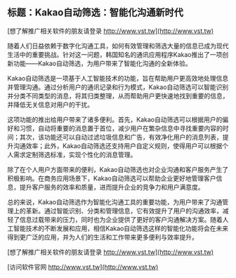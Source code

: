## **标题：Kakao自动筛选：智能化沟通新时代**

[想了解推广相关软件的朋友请登录 http://www.vst.tw](http://www.vst.tw)

随着人们日益依赖于数字化沟通工具，如何有效管理和筛选大量的信息已成为现代生活中的重要挑战。针对这一问题，韩国知名的通讯应用程序Kakao推出了一项创新功能——Kakao自动筛选，为用户带来了智能化沟通的全新体验。

Kakao自动筛选是一项基于人工智能技术的功能，旨在帮助用户更高效地处理信息并管理沟通。通过分析用户的通讯记录和行为模式，Kakao自动筛选可以智能识别并分类不同类型的消息，将其归类整理，从而帮助用户更快速地找到重要的信息，并降低无关信息对用户的干扰。

这项功能的推出给用户带来了诸多便利。首先，Kakao自动筛选可以根据用户的偏好和习惯，自动将重要的消息置于首位，减少用户在繁杂信息中寻找重要内容的时间；其次，该功能还可以自动过滤垃圾信息和广告，有效净化用户的消息列表，提升沟通效率；此外，Kakao自动筛选还支持用户自定义规则，使得用户可以根据个人需求定制筛选标准，实现个性化的消息管理。

除了在个人用户方面带来的便利，Kakao自动筛选也对企业沟通和客户服务产生了积极影响。在商务应用场景下，Kakao自动筛选可以帮助企业更好地管理客户信息，提升客户服务的效率和质量，进而提升企业的竞争力和用户满意度。

总的来说，Kakao自动筛选作为智能化沟通工具的重要功能，为用户带来了沟通管理上的革新。通过智能识别、分类和管理信息，它有效提升了用户的沟通效率，减轻了信息过载带来的压力，同时也为企业提供了更好的客户沟通解决方案。随着人工智能技术的不断发展和应用，相信Kakao自动筛选这样的智能化功能将会在未来得到更广泛的应用，并为人们的生活和工作带来更多便利与效率提升。

[想了解推广相关软件的朋友请登录 http://www.vst.tw](http://www.vst.tw)


[访问软件官网 http://www.vst.tw](http://www.vst.tw)
